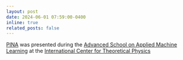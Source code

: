 ```yaml
---
layout: post
date: 2024-06-01 07:59:00-0400
inline: true
related_posts: false
---
```


[PINA](https://github.com/mathLab/PINA) was presented during the [Advanced School on Applied Machine Learning](https://indico.ictp.it/event/10479) at the [International Center for Theoretical Physics](https://www.ictp.it/)